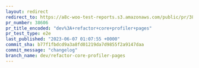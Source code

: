 ```yaml
---
layout: redirect
redirect_to: https://a8c-woo-test-reports.s3.amazonaws.com/public/pr/38606/e2e/index.html
pr_number: 38606
pr_title_encoded: "dev%3A+refactor+core+profiler+pages"
pr_test_type: e2e
last_published: "2023-06-07 01:07:55 +0000"
commit_sha: b77f1fbdcd9a3a8fd01219da7d9855f2a9147daa
commit_message: "changelog"
branch_name: dev/refactor-core-profiler-pages
---
```

